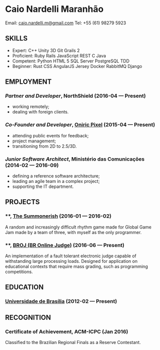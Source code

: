 Caio Nardelli Maranhão
============
Email: caio.nardelli.m@gmail.com
Tel: +55 (61) 98279 5923




## SKILLS

  - Expert: C++ Unity 3D Git Grails 2 
  - Proficient: Ruby Rails JavaScript REST C Java 
  - Competent: Python HTML 5 SQL Server PostgreSQL TDD 
  - Beginner: Rust CSS AngularJS Jersey Docker RabbitMQ Django 

## EMPLOYMENT

### *Partner and Developer*, NorthShield (2016-04 — Present)


  - working remotely;
  - dealing with foreign clients.

### *Co-Founder and Developer*, [Oniric Pixel](http://www.oniricpixel.com.br) (2015-04 — Present)


  - attending public events for feedback;
  - project management;
  - transitioning from 2D to 2.5/3D.

### *Junior Software Architect*, Ministério das Comunicações (2014-02 — 2016-09)


  - defining a reference software architecture;
  - leading an agile team in a complex project;
  - supporting the IT department.


## PROJECTS

### **, [The Summonerish](http://github.com/CaioIcy/ggj2016-the_summonerish) (2016-01 — 2016-02)


A random and increasingly difficult rhythm game made for Global Game<br>Jam made by a team of three, with myself as the only programmer.

### **, [BROJ (BR Online Judge)](https://github.com/BROnlineJudge) (2016-06 — Present)


An implementation of a fault tolerant electronic judge capable of<br>withstanding large processing loads. Designed for application on<br>educational contexts that require mass grading, such as programming competitions.



## EDUCATION

### [Universidade de Brasília](https://unb.br/) (2012-02 — Present)









## RECOGNITION

### Certificate of Achievement, ACM-ICPC (Jan 2016)
Classified to the Brazilian Regional Finals as a Reserve Contestant.




